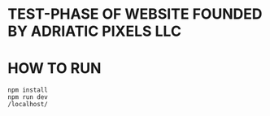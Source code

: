 # TEST-PHASE OF WEBSITE FOUNDED BY ADRIATIC PIXELS LLC 
# HOW TO RUN
```react
npm install
npm run dev
/localhost/
```
